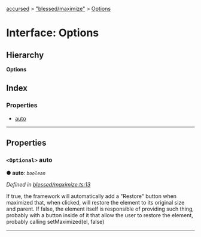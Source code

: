 [accursed](../README.md) > ["blessed/maximize"](../modules/_blessed_maximize_.md) > [Options](../interfaces/_blessed_maximize_.options.md)

# Interface: Options

## Hierarchy

**Options**

## Index

### Properties

* [auto](_blessed_maximize_.options.md#auto)

---

## Properties

<a id="auto"></a>

### `<Optional>` auto

**● auto**: *`boolean`*

*Defined in [blessed/maximize.ts:13](https://github.com/cancerberoSgx/accursed/blob/978b980/src/blessed/maximize.ts#L13)*

If true, the framework will automatically add a "Restore" button when maximized that, when clicked, will restore the element to its original size and parent. If false, the element itself is responsible of providing such thing, probably with a button inside of it that allow the user to restore the element, probably calling setMaximized(el, false)

___

